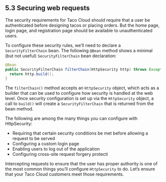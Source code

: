 ## 5.3 Securing web requests

The security requirements for Taco Cloud should require that a user be authenticated before designing tacos or placing orders. But the home page, login page, and registration page should be available to unauthenticated users.

To configure these security rules, we’ll need to declare a `SecurityFilterChain` bean. The following `@Bean` method shows a minimal (but not useful) `SecurityFilterChain` bean declaration:

```java
@Bean
public SecurityFilterChain filterChain(HttpSecurity http) throws Exception {
  return http.build();
}
```

The `filterChain()` method accepts an `HttpSecurity` object, which acts as a builder that can be used to configure how security is handled at the web level. Once security configuration is set up via the `HttpSecurity` object, a call to `build()` will create a `SecurityFilterChain` that is returned from the bean method.

The following are among the many things you can configure with HttpSecurity:

* Requiring that certain security conditions be met before allowing a request to
be served
* Configuring a custom login page
* Enabling users to log out of the application
* Configuring cross-site request forgery protecti

Intercepting requests to ensure that the user has proper authority is one of the most common things you’ll configure `HttpSecurity` to do. Let’s ensure that your Taco Cloud customers meet those requirements.


